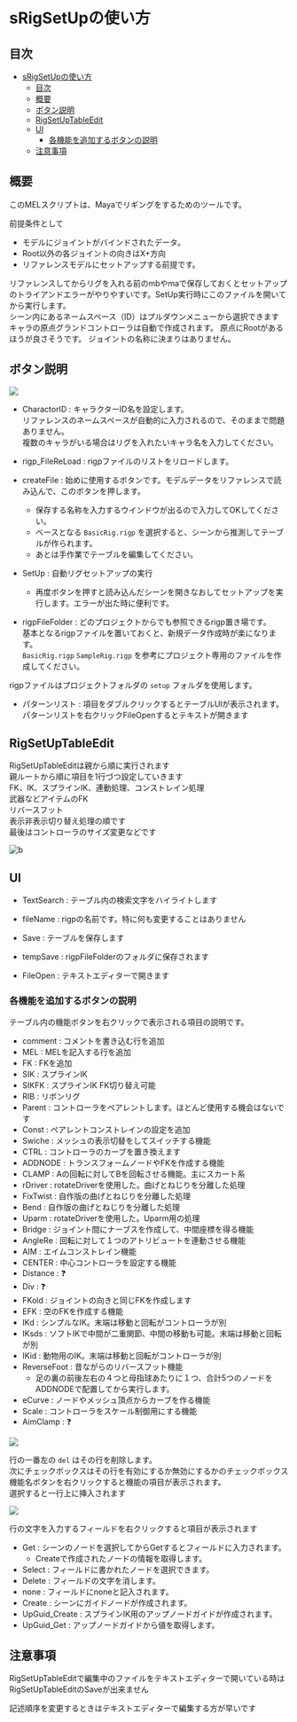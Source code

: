 ﻿# sRigSetUpの使い方

## 目次

- [sRigSetUpの使い方](#srigsetupの使い方)
  - [目次](#目次)
  - [概要](#概要)
  - [ボタン説明](#ボタン説明)
  - [RigSetUpTableEdit](#rigsetuptableedit)
  - [UI](#ui)
    - [各機能を追加するボタンの説明](#各機能を追加するボタンの説明)
  - [注意事項](#注意事項)

## 概要

このMELスクリプトは、Mayaでリギングをするためのツールです。  

前提条件として

- モデルにジョイントがバインドされたデータ。
- Root以外の各ジョイントの向きはX+方向
- リファレンスモデルにセットアップする前提です。

リファレンスしてからリグを入れる前のmbやmaで保存しておくとセットアップのトライアンドエラーがやりやすいです。SetUp実行時にこのファイルを開いてから実行します。  
シーン内にあるネームスペース（ID）はプルダウンメニューから選択できます  
キャラの原点グランドコントローラは自動で作成されます。
原点にRootがあるほうが良さそうです。
ジョイントの名称に決まりはありません。

## ボタン説明

<img src="./image/rig00.png">

- CharactorID : キャラクターID名を設定します。  
リファレンスのネームスペースが自動的に入力されるので、そのままで問題ありません。  
複数のキャラがいる場合はリグを入れたいキャラ名を入力してください。

- rigp_FileReLoad : rigpファイルのリストをリロードします。

- createFile : 始めに使用するボタンです。モデルデータをリファレンスで読み込んで、このボタンを押します。
  - 保存する名称を入力するウインドウが出るので入力してOKしてください。  
  - ベースとなる `BasicRig.rigp` を選択すると、シーンから推測してテーブルが作られます。
  - あとは手作業でテーブルを編集してください。  

- SetUp : 自動リグセットアップの実行
  - 再度ボタンを押すと読み込んだシーンを開きなおしてセットアップを実行します。エラーが出た時に便利です。

- rigpFileFolder : どのプロジェクトからでも参照できるrigp置き場です。  
基本となるrigpファイルを置いておくと、新規データ作成時が楽になります。  
`BasicRig.rigp` `SampleRig.rigp` を参考にプロジェクト専用のファイルを作成してください。  

rigpファイルはプロジェクトフォルダの `setup` フォルダを使用します。

- パターンリスト : 項目をダブルクリックするとテーブルUIが表示されます。
パターンリストを右クリックFileOpenするとテキストが開きます

## RigSetUpTableEdit

RigSetUpTableEditは親から順に実行されます  
親ルートから順に項目を1行づつ設定していきます  
FK、IK、スプラインIK、連動処理、コンストレイン処理  
武器などアイテムのFK  
リバースフット  
表示非表示切り替え処理の順です  
最後はコントローラのサイズ変更などです

![b](./image/rigtable1.png)

## UI

- TextSearch : テーブル内の検索文字をハイライトします
- fileName : rigpの名前です。特に何も変更することはありません

- Save : テーブルを保存します
- tempSave : rigpFileFolderのフォルダに保存されます
- FileOpen : テキストエディターで開きます

### 各機能を追加するボタンの説明

テーブル内の機能ボタンを右クリックで表示される項目の説明です。

- comment : コメントを書き込む行を追加
- MEL : MELを記入する行を追加
- FK : FKを追加
- SIK : スプラインIK
- SIKFK : スプラインIK FK切り替え可能
- RIB : リボンリグ
- Parent : コントローラをペアレントします。ほとんど使用する機会はないです
- Const : ペアレントコンストレインの設定を追加
- Swiche : メッシュの表示切替をしてスイッチする機能
- CTRL : コントローラのカーブを置き換えます
- ADDNODE : トランスフォームノードやFKを作成する機能
- CLAMP : Aの回転に対してBを回転させる機能。主にスカート系
- rDriver : rotateDriverを使用した。曲げとねじりを分離した処理
- FixTwist : 自作版の曲げとねじりを分離した処理
- Bend : 自作版の曲げとねじりを分離した処理
- Uparm : rotateDriverを使用した。Uparm用の処理
- Bridge : ジョイント間にナーブスを作成して、中間座標を得る機能
- AngleRe : 回転に対して１つのアトリビュートを連動させる機能
- AIM : エイムコンストレイン機能
- CENTER : 中心コントローラを設定する機能
- Distance : ❓
- Div : ❓
- FKold : ジョイントの向きと同じFKを作成します
- EFK : 空のFKを作成する機能
- IKd : シンプルなIK。末端は移動と回転がコントローラが別
- IKsds : ソフトIKで中間が二重関節、中間の移動も可能。末端は移動と回転が別
- IKid : 動物用のIK。末端は移動と回転がコントローラが別
- ReverseFoot : 昔ながらのリバースフット機能
  - 足の裏の前後左右の４つと母指球あたりに１つ、合計5つのノードをADDNODEで配置してから実行します。
- eCurve : ノードやメッシュ頂点からカーブを作る機能
- Scale : コントローラをスケール制御用にする機能
- AimClamp : ❓

<img src="./image/rigtable2.png">

行の一番左の `del` はその行を削除します。  
次にチェックボックスはその行を有効にするか無効にするかのチェックボックス  
機能名ボタンを右クリックすると機能の項目が表示されます。  
選択すると一行上に挿入されます

<img src="./image/rigtable3.png">

行の文字を入力するフィールドを右クリックすると項目が表示されます

- Get : シーンのノードを選択してからGetするとフィールドに入力されます。
  - Createで作成されたノードの情報を取得します。
- Select : フィールドに書かれたノードを選択できます。
- Delete : フィールドの文字を消します。
- none : フィールドにnoneと記入されます。
- Create : シーンにガイドノードが作成されます。
- UpGuid_Create : スプラインIK用のアップノードガイドが作成されます。
- UpGuid_Get : アップノードガイドから値を取得します。

## 注意事項

RigSetUpTableEditで編集中のファイルをテキストエディターで開いている時はRigSetUpTableEditのSaveが出来ません

記述順序を変更するときはテキストエディターで編集する方が早いです

